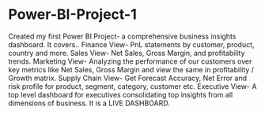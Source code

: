 # Power-BI-Project-1
Created my first Power BI Project- a comprehensive business insights dashboard. It covers..
Finance View- PnL statements by customer, product, country and more.
Sales View- Net Sales, Gross Margin, and profitability trends.
Marketing View- Analyzing the performance of our customers over key metrics like Net Sales, Gross Margin and view the same in profitability / Growth matrix.
Supply Chain View- Get Forecast Accuracy, Net Error and risk profile for product, segment, category, customer etc.
Executive View- A top level dashboard for executives consolidating top insights from all dimensions of business.
It is a LIVE DASHBOARD.
